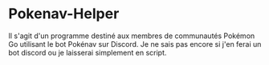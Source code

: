 # Pokenav-Helper
Il s'agit d'un programme destiné aux membres de communautés Pokémon Go utilisant le bot Pokénav sur Discord. Je ne sais pas encore si j'en ferai un bot discord ou je laisserai simplement en script. 
